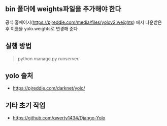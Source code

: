 ## bin 폴더에 weights파일을 추가해야 한다
공식 홈페이지(https://pjreddie.com/media/files/yolov2.weights) 에서 다운받은 후 이름을 yolo.weights로 변경해 준다

## 실행 방법 
> python manage.py runserver 



## yolo 출처 
* https://pjreddie.com/darknet/yolo/
## 기타 초기 작업
* https://github.com/qwerty1434/Django-Yolo
